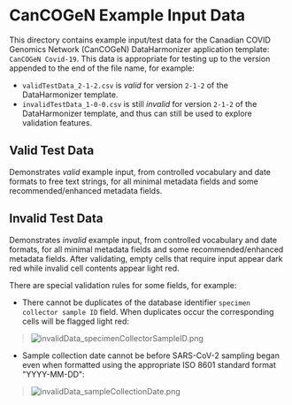 # CanCOGeN Example Input Data

This directory contains example input/test data for the Canadian COVID Genomics Network (CanCOGeN) DataHarmonizer application template: `CanCOGeN Covid-19`. This data is appropriate for testing up to the version appended to the end of the file name, for example:

- `validTestData_2-1-2.csv` is _valid_ for version `2-1-2` of the DataHarmonizer template.
- `invalidTestData_1-0-0.csv` is still _invalid_ for version `2-1-2` of the DataHarmonizer template, and thus can still be used to explore validation features.

## Valid Test Data

Demonstrates _valid_ example input, from controlled vocabulary and date formats to free text strings, for all minimal metadata fields and some recommended/enhanced metadata fields.

## Invalid Test Data

Demonstrates _invalid_ example input, from controlled vocabulary and date formats, for all minimal metadata fields and some recommended/enhanced metadata fields. After validating, empty cells that require input appear dark red while invalid cell contents appear light red.

There are special validation rules for some fields, for example:

- There cannot be duplicates of the database identifier `specimen collector sample ID` field. When duplicates occur the corresponding cells will be flagged light red:

> ![invalidData_specimenCollectorSampleID.png](/images/invalid/invalidData_specimenCollectorSampleID.png?raw=true)

- Sample collection date cannot be before SARS-CoV-2 sampling began even when formatted using the appropriate ISO 8601 standard format "YYYY-MM-DD":

> ![invalidData_sampleCollectionDate.png](/images/invalid/invalidData_sampleCollectionDate.png?raw=true)
